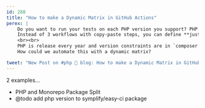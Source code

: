 ```yaml
---
id: 288
title: "How to make a Dynamic Matrix in GitHub Actions"
perex: |
    Do you want to run your tests on each PHP version you support? PHP 7.3, 7.4 and 8.0?
    Instead of 3 workflows with copy-paste steps, you can define **just one with a matrix for PHP versions**.
    <br><br>
    PHP is release every year and version constraints are in `composer.json`.
    How could we automate this with a dynamic matrix?

tweet: "New Post on #php 🐘 blog: How to make a Dynamic Matrix in GitHub Actions"
---
```


2 examples...

* PHP and Monorepo Package Split
* @todo add php version to symplify/easy-ci package
